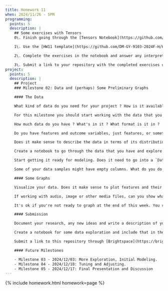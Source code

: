 ```yaml
---
title: Homework 11
when: 2024/11/26 - 5PM
programming:
  points: 5
  description: |
    ## Some exercises with Tensors
    0\. Finish going through the [Tensors Notebook](https://github.com/DM-GY-9103-2024F-H/WK11/blob/main/WK11-tensors.ipynb) from class.

    1\. Use the [HW11 template](https://github.com/DM-GY-9103-2024F-H/HW11) to start a repository in your organization's GitHub space. It should be named HW11. Open the notebook file using GitHub Codespaces to continue the exercises.

    2\. Complete the exercises in the notebook and answer any interpretation questions.

    3\. Submit a link to your repository with the completed exercises using [Brightspace](https://brightspace.nyu.edu/d2l/home/407565).
project:
  points: 5
  description: |
    ## Project
    ### Milestone 02: Data and (perhaps) Some Preliminary Graphs

    #### The Data

    What kind of data do you need for your project ? How is it available ?

    For this milestone you should start working with the data that you will use. If you still haven't focused your project into a single idea and are still considering a few possibilities, this step should help you make a decision.

    How much data do you have ? What's in it ? What format is it in ? 

    Do you have features and outcome variables, just features, or something else ?

    Does it make sense to describe the data in terms of its distribution ? Does it have a mean, or a most common set of values?

    Create a notebook to go through the data that you have and explore it.

    Start getting it ready for modeling. Does it need to go into a `DataFrame` ? `Tensor` ? Something else ? Does it have to be encoded ? scaled ? normalized ?

    Some of your data samples might have empty columns. What do you do about this missing data ?

    #### Some Graphs

    Visualize your data. Does it make sense to plot features and their distributions ?

    If working with audio, image or other media files, can you show what you have with histograms or other types of plots ?

    It's ok if you're not ready to graph at the end of this week. You can continue next week, just focus on getting the data into a notebook for now.

    #### Submission

    Document your research, any new ideas and write a description of your data in your `Project` repository on GitHub. Use the same repository as Milestone 01.

    Create a notebook for some data exploration and include that in the repository as well.

    Submit a link to this repository through [Brightspace](https://brightspace.nyu.edu/d2l/home/407565).

    #### Future Milestones

    - Milestone 03 - 2024/12/03: More Exploration, Initial Modeling.
    - Milestone 04 - 2024/12/10: Tuning and Adjusting.
    - Milestone 05 - 2024/12/17: Final Presentation and Discussion
---
```

{% include homework.html homework=page %}
